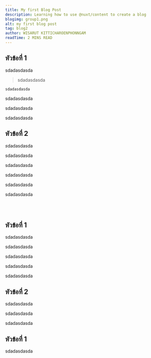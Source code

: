 ```yaml
---
title: My first Blog Post
description: Learning how to use @nuxt/content to create a blog
blogimg: group1.png
alt: my first blog post
tag: blog2
author: WISARUT KITTICHAROENPHONNGAM
readTime: 2 MINS READ
---
```

## หัวข้อที่ 1


sdadasdasda

> sdadasdasda

```
sdadasdasda
```

sdadasdasda

sdadasdasda

sdadasdasda

## หัวข้อที่ 2

$s$dadasdasda

sdadasdasda

sdadasdasda

sdadasdasda

sdadasdasda

sdadasdasda

<br/>
<br/>

## หัวข้อที่ 1

sdadasdasda

sdadasdasda

sdadasdasda

sdadasdasda

sdadasdasda

## หัวข้อที่ 2 

sdadasdasda

sdadasdasda

sdadasdasda

## หัวข้อที่ 1

sdadasdasda
